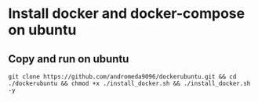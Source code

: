 # Install docker and docker-compose on ubuntu
## Copy and run on ubuntu
```
git clone https://github.com/andromeda9096/dockerubuntu.git && cd ./dockerubuntu && chmod +x ./install_docker.sh && ./install_docker.sh -y
```

